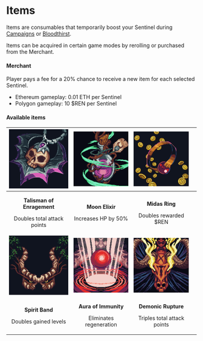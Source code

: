 # Items

Items are consumables that temporarily boost your Sentinel during [Campaigns](../modes/campaigns.md) or [Bloodthirst](../modes/bloodthirst.md).

Items can be acquired in certain game modes by rerolling or purchased from the Merchant.

#### Merchant

Player pays a fee for a 20% chance to receive a new item for each selected Sentinel.

* Ethereum gameplay: 0.01 ETH per Sentinel
* Polygon gameplay: 10 $REN per Sentinel

#### Available items

|               ![](<../.gitbook/assets/Talisman of Enragement.png>)               |                ![](<../.gitbook/assets/moon elixir.png>)               |                  ![](<../.gitbook/assets/Midas Ring.png>)                 |   |
| :------------------------------------------------------------------------------: | :--------------------------------------------------------------------: | :-----------------------------------------------------------------------: | - |
| <p><strong>Talisman of Enragement</strong></p><p>Doubles total attack points</p> |      <p><strong>Moon Elixir</strong></p><p>Increases HP by 50%</p>     |       <p><strong>Midas Ring</strong></p><p>Doubles rewarded $REN</p>      |   |
|                     ![](<../.gitbook/assets/Spirit Band.png>)                    |             ![](<../.gitbook/assets/Aura of Immunity.png>)             |               ![](<../.gitbook/assets/Demonic Rupture.png>)               |   |
|          <p><strong>Spirit Band</strong></p><p>Doubles gained levels</p>         | <p><strong>Aura of Immunity</strong></p><p>Eliminates regeneration</p> | <p><strong>Demonic Rupture</strong></p><p>Triples total attack points</p> |   |

